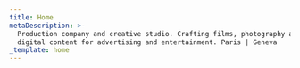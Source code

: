 ```yaml
---
title: Home
metaDescription: >-
  Production company and creative studio. Crafting films, photography and
  digital content for advertising and entertainment. Paris | Geneva
_template: home
---
```

